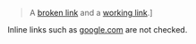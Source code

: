 > A [broken link][broken-link] and a [working link][working-link].]

Inline links such as [google.com](http://wrong-google-url.com) are not checked.

[broken-link]: https://this-link-is-broken.com

[working-link]: https://github.com